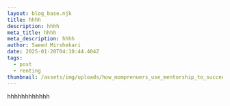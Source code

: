```yaml
---
layout: blog_base.njk
title: hhhh
description: hhhh
meta_title: hhhh
meta_description: hhhh
author: Saeed Mirshekari
date: 2025-01-20T04:10:44.404Z
tags:
  - post
  - renting
thumbnail: /assets/img/uploads/how_momprenuers_use_mentorship_to_succeed_1.jpg.pagespeed.ce.empwblxxfj-3232817361.jpg
---
```

hhhhhhhhhhhh